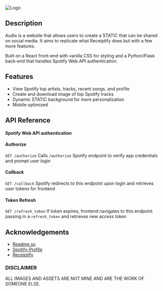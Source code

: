 
![Logo](https://audixbucket.s3.us-west-1.amazonaws.com/Audix+%2B+Static+(500+%C3%97+250+px)+(1000+%C3%97+500+px).gif)


## Description
Audix is a website that allows users to create a STATIC that can be shared on social media.
It aims to replicate what Receiptify does but with a few more features.

Built on a React front-end with vanilla CSS for styling and a Python/Flask back-end that handles Spotify Web API authentication.




## Features

- View Spotify top artists, tracks, recent songs, and profile
- Create and download image of top Spotify tracks
- Dynamic STATIC background for more personalization
- Mobile optimized


## API Reference

#### Spotify Web API authentication

 #### Authorize
 `GET /authorize`
 Calls `/authorize` Spotify endpoint to verify app credentials and prompt user login


 #### Callback
 `GET /callback`
 Spotify redirects to this endpoint upon login and retrieves user tokens for frontend

 #### Token Refresh
 `GET /refresh_token`
 If token expires, frontend navigates to this endpoint passing in a `refresh_token` and retrieves new access token



## Acknowledgements

 - [Readme.so](https://readme.so/)
 - [Spotify-Profile](https://github.com/bchiang7/spotify-profile)
 - [Receiptify](https://www.receiptify.us/)

### DISCLAIMER

ALL IMAGES AND ASSETS ARE NOT MINE AND ARE THE WORK OF SOMEONE ELSE.
